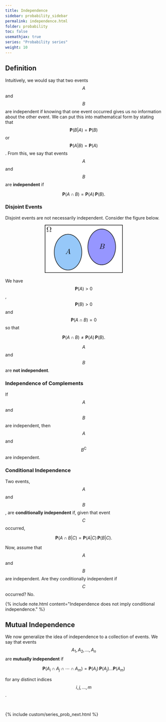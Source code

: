 ```yaml
---
title: Independence
sidebar: probability_sidebar
permalink: independence.html
folder: probability
toc: false
usemathjax: true
series: "Probability series"
weight: 10
---
```


## Definition

Intuitively, we would say that two events $$A$$ and $$B$$ are independent if knowing that one event occurred gives us no information about the other event. We can put this into mathematical form by stating that $$\mathbf{P}(B\lvert A)=\mathbf{P}(B)$$ or $$\mathbf{P}(A\lvert B)=\mathbf{P}(A)$$. From this, we say that events $$A$$ and $$B$$ are **independent** if

$$\mathbf{P}(A\cap B)=\mathbf{P}(A)\,\mathbf{P}(B).$$

### Disjoint Events

Disjoint events are not necessarily independent. Consider the figure below.

<p align="center">
  <img src="images/prob/indep.png" style="width:250px;height:auto;"/>
</p>

We have $$\mathbf{P}(A)>0$$, $$\mathbf{P}(B)>0$$ and $$\mathbf{P}(A\cap B)=0$$ so that

$$\mathbf{P}(A\cap B)\neq\mathbf{P}(A)\,\mathbf{P}(B).$$

$$A$$ and $$B$$ are **not independent**.

### Independence of Complements

If $$A$$ and $$B$$ are independent, then $$A$$ and $$B^\mathsf{C}$$ are independent.

### Conditional Independence

Two events, $$A$$ and $$B$$, are **conditionally independent** if, given that event $$C$$ occurred,

$$\mathbf{P}(A\cap B\lvert C)=\mathbf{P}(A\lvert C)\,\mathbf{P}(B\lvert C).$$

Now, assume that $$A$$ and $$B$$ are independent. Are they conditionally independent if $$C$$ occurred? No.

{% include note.html content="Independence does not imply conditional independence." %}

## Mutual Independence

We now generalize the idea of independence to a collection of events. We say that events $$A_1, A_2,\ldots,A_n$$ are **mutually independent** if

$$\mathbf{P}(A_i\cap A_j\cap\cdots\cap A_m)=\mathbf{P}(A_i)\,\mathbf{P}(A_j)\ldots\mathbf{P}(A_m)$$

for any distinct indices $$i,j,\ldots,m$$.

<br>

{% include custom/series_prob_next.html %}
